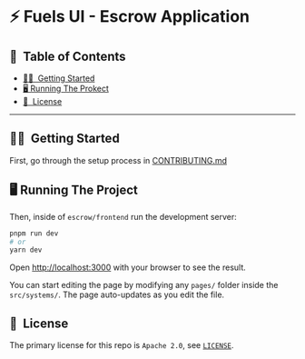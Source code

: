 <h1>⚡️ Fuels UI - Escrow Application</h1>

<h2>📝&nbsp; Table of Contents</h2>

- [🙋🏻&nbsp; Getting Started](#-getting-started)
- [🖥️ Running The Prokect](#running-the-project)
- [📜&nbsp; License](#-license)

---

## 🙋🏻&nbsp; Getting Started

First, go through the setup process in [CONTRIBUTING.md](../../../CONTRIBUTING.md)

## 🖥️ Running The Project

Then, inside of `escrow/frontend` run the development server:

```bash
pnpm run dev
# or
yarn dev
```

Open [http://localhost:3000](http://localhost:3000) with your browser to see the result.

You can start editing the page by modifying any `pages/` folder inside the `src/systems/`.
The page auto-updates as you edit the file.

## 📜&nbsp; License

The primary license for this repo is `Apache 2.0`, see [`LICENSE`](./LICENSE).
